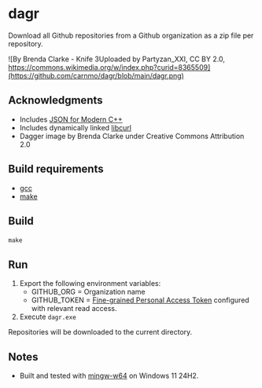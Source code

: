 # dagr

Download all Github repositories from a Github organization as a zip file per repository.

![By Brenda Clarke - Knife 3Uploaded by Partyzan_XXI, CC BY 2.0, https://commons.wikimedia.org/w/index.php?curid=8365509](https://github.com/carnmo/dagr/blob/main/dagr.png) 

## Acknowledgments

* Includes [JSON for Modern C++](https://github.com/nlohmann/json)
* Includes dynamically linked [libcurl](https://curl.haxx.se/)
* Dagger image by Brenda Clarke under Creative Commons Attribution 2.0

## Build requirements

* [gcc](https://gcc.gnu.org/)
* [make](https://www.gnu.org/software/make/)

## Build

`make`

## Run

1. Export the following environment variables:
	* GITHUB_ORG = Organization name 
	* GITHUB_TOKEN = [Fine-grained Personal Access Token](https://docs.github.com/en/rest/authentication/keeping-your-api-credentials-secure) configured with relevant read access.
2. Execute `dagr.exe`

Repositories will be downloaded to the current directory.

## Notes

* Built and tested with [mingw-w64](https://www.mingw-w64.org/) on Windows 11 24H2.
